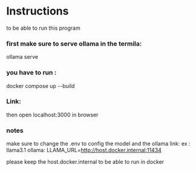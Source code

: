 # Instructions

to be able to run this program

### first make sure to serve ollama in the termila:
ollama serve

### you have to run :

docker compose up --build 

### Link:

then open localhost:3000 in browser

### notes

make sure to change the .env to config the model and the ollama link:
ex : llama3.1 ollama: LLAMA_URL=http://host.docker.internal:11434

please keep the host.docker.internal to be able to run in docker
